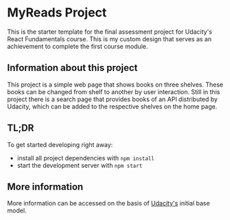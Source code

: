 # MyReads Project

This is the starter template for the final assessment project for Udacity's React Fundamentals course. 
This is my custom design that serves as an achievement to complete the first course module.


## Information about this project

This project is a simple web page that shows books on three shelves. These books can be changed from shelf to another by user interaction. Still in this project there is a search page that provides books of an API distributed by Udacity, which can be added to the respective shelves on the home page.

## TL;DR

To get started developing right away:

* install all project dependencies with `npm install`
* start the development server with `npm start`

## More information

More information can be accessed on the basis of [Udacity's](https://github.com/udacity/reactnd-project-myreads-starter) initial base model.


